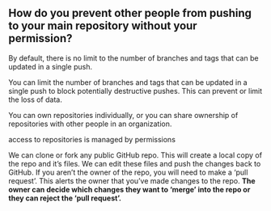 ## How do you prevent other people from pushing to your main repository without your permission?

By default, there is no limit to the number of branches and tags that can be updated in a single push.

You can limit the number of branches and tags that can be updated in a single push to block potentially destructive pushes. This can prevent or limit the loss of data.

You can own repositories individually, or you can share ownership of repositories with other people in an organization.

access to repositories is managed by permissions

We can clone or fork any public GitHub repo. This will create a local copy of the repo and it’s files. We can edit these files and push the changes back to GitHub. If you aren’t the owner of the repo, you will need to make a ‘pull request’. This alerts the owner that you’ve made changes to the repo. **The owner can decide which changes they want to ‘merge’ into the repo or they can reject the ‘pull request’.**
